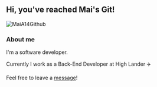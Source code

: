 ## Hi, you've reached Mai's Git! 

![MaiA14Github](https://res.cloudinary.com/dtwqtpteb/image/upload/v1609110635/jlpe6af5ii0vsjq6babt.png)
### About me

I'm a software developer.

Currently I work as a Back-End Developer at High Lander ✈️

Feel free to leave a [message](mailto:maiaa1993@gmail.com)! 
